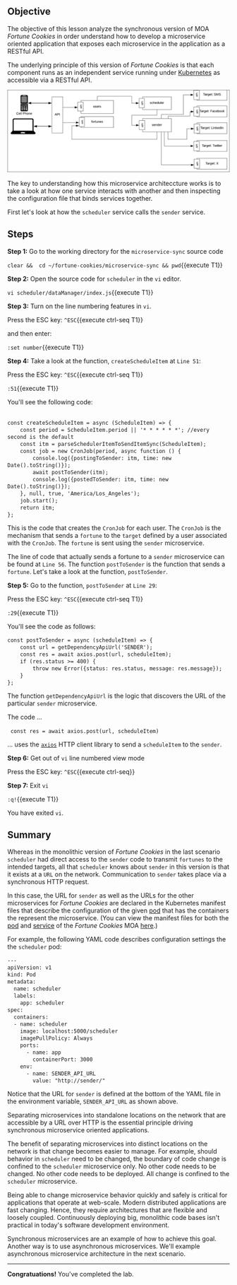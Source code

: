 ## Objective
The objective of this lesson analyze the synchronous version of MOA *Fortune Cookies* in order understand how to develop a microservice oriented application that exposes each microservice in the application as a RESTful API.

The underlying principle of this version of *Fortune Cookies* is that each component runs as an independent service running under [Kubernetes](https://kubernetes.io/) as accessible via a RESTful API.

![Architecture](mstran-003/assets/sync-arch.png)

The key to understanding how this microservice architeccture works is to take a look at how one service interacts with another and then inspecting the configuration file that binds services together.

First let's look at how the `scheduler` service calls the `sender` service.

## Steps

**Step 1:** Go to the working directory for the `microservice-sync` source code

`clear &&  cd ~/fortune-cookies/microservice-sync && pwd`{{execute T1}}

**Step 2:** Open the source code for `scheduler` in the `vi` editor.

`vi scheduler/dataManager/index.js`{{execute T1}}

**Step 3:** Turn on the line numbering features in `vi`.

Press the ESC key: `^ESC`{{execute ctrl-seq T1}}

and then enter:

`:set number`{{execute T1}}

**Step 4:** Take a look at the function, `createScheduleItem` at `Line 51`:

Press the ESC key: `^ESC`{{execute ctrl-seq T1}}

`:51`{{execute T1}}

You'll see the following code:

```

const createScheduleItem = async (ScheduleItem) => {
    const period = ScheduleItem.period || '* * * * * *'; //every second is the default
    const itm = parseSchedulerItemToSendItemSync(ScheduleItem);
    const job = new CronJob(period, async function () {
        console.log({postingToSender: itm, time: new Date().toString()});
        await postToSender(itm);
        console.log({postedToSender: itm, time: new Date().toString()});
    }, null, true, 'America/Los_Angeles');
    job.start();
    return itm;
};

```

This is the code that creates the `CronJob` for each user. The `CronJob` is the mechanism that sends a `fortune` to the `target` defined by a user associated with the `CronJob`. The `fortune` is sent using the `sender` microservice.

The line of code that actually sends a fortune to a `sender` microservice can be found at `Line 56`. The function `postToSender` is the function that sends a `fortune`. Let's take a look at the function, `postToSender`.

**Step 5:** Go to the function, `postToSender` at `Line 29`:

Press the ESC key: `^ESC`{{execute ctrl-seq T1}}

`:29`{{execute T1}}

You'll see the code as follows:

```
const postToSender = async (scheduleItem) => {
    const url = getDependencyApiUrl('SENDER');
    const res = await axios.post(url, scheduleItem);
    if (res.status >= 400) {
        throw new Error({status: res.status, message: res.message});
    }
};

```

The function `getDependencyApiUrl` is the logic that discovers the URL of the particular `sender` microservice.

The code ...

` const res = await axios.post(url, scheduleItem)`

... uses the [`axios`](https://github.com/axios/axios) HTTP client library to send a `scheduleItem` to the `sender`.

**Step 6:** Get out of `vi` line numbered view mode

Press the ESC key: `^ESC`{{execute ctrl-seq}}

**Step 7:** Exit `vi`

`:q!`{{execute T1}}

You have exited `vi`.

## Summary

Whereas in the monolithic version of *Fortune Cookies* in the last scenario `scheduler` had direct access to the `sender` code to transmit `fortunes` to the intended targets, all that `scheduler` knows about `sender` in this version is that it exists at a `URL` on the network. Communication to `sender` takes place via a synchronous HTTP request.

In this case, the URL for `sender` as well as the URLs for the other microservices for *Fortune Cookies* are declared in the Kubernetes manifest files that describe the configuration of the given [pod](https://kubernetes.io/docs/concepts/workloads/pods/) that has the containers the represent the microservice. (You can view the manifest files for both the [pod](https://kubernetes.io/docs/concepts/workloads/pods/) and [service](https://kubernetes.io/docs/concepts/services-networking/service/) of the *Fortune Cookies* MOA [here](https://github.com/reselbob/fortune-cookies/tree/master/microservice-sync/kubernetes/manifests).)

For example, the following YAML code describes configuration settings the the `scheduler` pod:

```
---
apiVersion: v1
kind: Pod
metadata:
  name: scheduler
  labels:
    app: scheduler
spec:
  containers:
  - name: scheduler
    image: localhost:5000/scheduler
    imagePullPolicy: Always
    ports:
      - name: app
        containerPort: 3000
    env:
      - name: SENDER_API_URL
        value: "http://sender/"
```

Notice that the URL for `sender` is defined at the bottom of the YAML file in the environment variable, `SENDER_API_URL` as shown above.

Separating microservices into standalone locations on the network that are accessible by a URL over HTTP is the essential principle driving synchronous microservice oriented applications.

The benefit of separating microservices into distinct locations on the network is that change becomes easier to manage. For example, should behavior in `scheduler` need to be changed, the boundary of code change is confined to the `scheduler` microservice only. No other code needs to be changed. No other code needs to be deployed. All change is confined to the `scheduler` microservice.

Being able to change microservice behavior quickly and safely is critical for applications that operate at web-scale. Modern distributed applications are fast changing. Hence, they require architectures that are flexible and loosely coupled. Continuously deploying big, monolithic code bases isn't practical in today's software development environment.

Synchronous microservices are an example of how to achieve this goal. Another way is to use asynchronous microservices. We'll example asynchronous microservice architecture in the next scenario.

---

**Congratuations!** You've completed the lab.